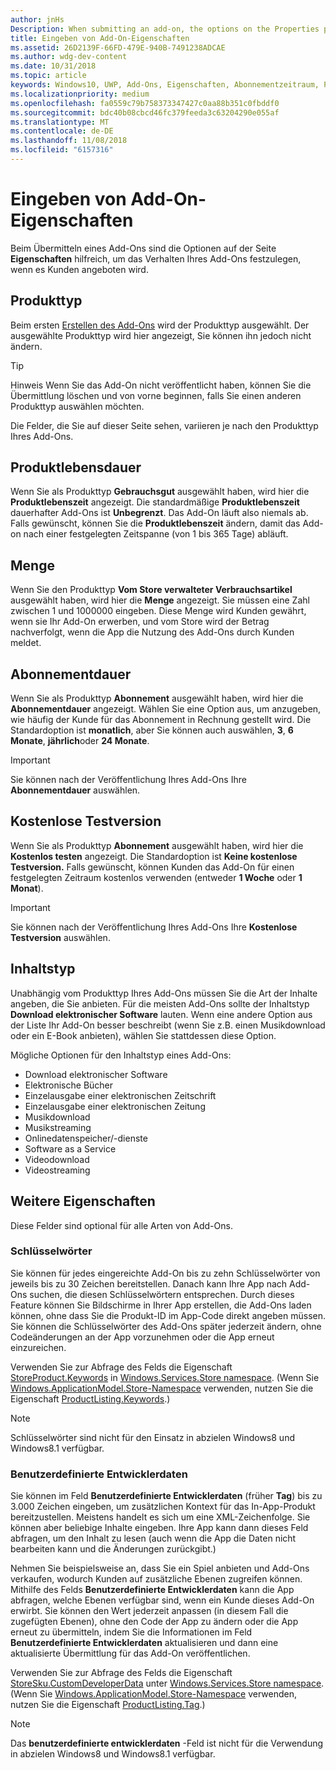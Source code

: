 ```yaml
---
author: jnHs
Description: When submitting an add-on, the options on the Properties page help determine the behavior of your add-on when offered to customers.
title: Eingeben von Add-On-Eigenschaften
ms.assetid: 26D2139F-66FD-479E-940B-7491238ADCAE
ms.author: wdg-dev-content
ms.date: 10/31/2018
ms.topic: article
keywords: Windows10, UWP, Add-Ons, Eigenschaften, Abonnementzeitraum, Produktlebensdauer, Inhaltstyp, IAP, In-App-Kauf, In-App-Produkt
ms.localizationpriority: medium
ms.openlocfilehash: fa0559c79b758373347427c0aa88b351c0fbddf0
ms.sourcegitcommit: bdc40b08cbcd46fc379feeda3c63204290e055af
ms.translationtype: MT
ms.contentlocale: de-DE
ms.lasthandoff: 11/08/2018
ms.locfileid: "6157316"
---
```

# <a name="enter-add-on-properties"></a>Eingeben von Add-On-Eigenschaften

Beim Übermitteln eines Add-Ons sind die Optionen auf der Seite **Eigenschaften** hilfreich, um das Verhalten Ihres Add-Ons festzulegen, wenn es Kunden angeboten wird.

## <a name="product-type"></a>Produkttyp

Beim ersten [Erstellen des Add-Ons](set-your-add-on-product-id.md) wird der Produkttyp ausgewählt. Der ausgewählte Produkttyp wird hier angezeigt, Sie können ihn jedoch nicht ändern.

> [!TIP]
> Hinweis Wenn Sie das Add-On nicht veröffentlicht haben, können Sie die Übermittlung löschen und von vorne beginnen, falls Sie einen anderen Produkttyp auswählen möchten.

Die Felder, die Sie auf dieser Seite sehen, variieren je nach den Produkttyp Ihres Add-Ons.


## <a name="product-lifetime"></a>Produktlebensdauer

Wenn Sie als Produkttyp **Gebrauchsgut** ausgewählt haben, wird hier die **Produktlebenszeit** angezeigt. Die standardmäßige **Produktlebenszeit** dauerhafter Add-Ons ist **Unbegrenzt**. Das Add-On läuft also niemals ab. Falls gewünscht, können Sie die **Produktlebenszeit** ändern, damit das Add-on nach einer festgelegten Zeitspanne (von 1 bis 365 Tage) abläuft.


## <a name="quantity"></a>Menge

Wenn Sie den Produkttyp **Vom Store verwalteter Verbrauchsartikel** ausgewählt haben, wird hier die **Menge** angezeigt. Sie müssen eine Zahl zwischen 1 und 1000000 eingeben. Diese Menge wird Kunden gewährt, wenn sie Ihr Add-On erwerben, und vom Store wird der Betrag nachverfolgt, wenn die App die Nutzung des Add-Ons durch Kunden meldet.


## <a name="subscription-period"></a>Abonnementdauer

Wenn Sie als Produkttyp **Abonnement** ausgewählt haben, wird hier die **Abonnementdauer** angezeigt. Wählen Sie eine Option aus, um anzugeben, wie häufig der Kunde für das Abonnement in Rechnung gestellt wird. Die Standardoption ist **monatlich**, aber Sie können auch auswählen, **3**, **6 Monate**, **jährlich**oder **24 Monate**.

> [!IMPORTANT]
> Sie können nach der Veröffentlichung Ihres Add-Ons Ihre **Abonnementdauer** auswählen.


## <a name="free-trial"></a>Kostenlose Testversion

Wenn Sie als Produkttyp **Abonnement** ausgewählt haben, wird hier die **Kostenlos testen** angezeigt. Die Standardoption ist **Keine kostenlose Testversion.** Falls gewünscht, können Kunden das Add-On für einen festgelegten Zeitraum kostenlos verwenden (entweder **1 Woche** oder **1 Monat**). 

> [!IMPORTANT]
> Sie können nach der Veröffentlichung Ihres Add-Ons Ihre **Kostenlose Testversion** auswählen.


## <a name="content-type"></a>Inhaltstyp

Unabhängig vom Produkttyp Ihres Add-Ons müssen Sie die Art der Inhalte angeben, die Sie anbieten. Für die meisten Add-Ons sollte der Inhaltstyp **Download elektronischer Software** lauten. Wenn eine andere Option aus der Liste Ihr Add-On besser beschreibt (wenn Sie z.B. einen Musikdownload oder ein E-Book anbieten), wählen Sie stattdessen diese Option.

Mögliche Optionen für den Inhaltstyp eines Add-Ons:

-   Download elektronischer Software
-   Elektronische Bücher
-   Einzelausgabe einer elektronischen Zeitschrift
-   Einzelausgabe einer elektronischen Zeitung
-   Musikdownload
-   Musikstreaming
-   Onlinedatenspeicher/-dienste
-   Software as a Service
-   Videodownload
-   Videostreaming


## <a name="additional-properties"></a>Weitere Eigenschaften

Diese Felder sind optional für alle Arten von Add-Ons.

<span id="keywords" />

### <a name="keywords"></a>Schlüsselwörter

Sie können für jedes eingereichte Add-On bis zu zehn Schlüsselwörter von jeweils bis zu 30 Zeichen bereitstellen. Danach kann Ihre App nach Add-Ons suchen, die diesen Schlüsselwörtern entsprechen. Durch dieses Feature können Sie Bildschirme in Ihrer App erstellen, die Add-Ons laden können, ohne dass Sie die Produkt-ID im App-Code direkt angeben müssen. Sie können die Schlüsselwörter des Add-Ons später jederzeit ändern, ohne Codeänderungen an der App vorzunehmen oder die App erneut einzureichen.

Verwenden Sie zur Abfrage des Felds die Eigenschaft [StoreProduct.Keywords](https://docs.microsoft.com/uwp/api/windows.services.store.storeproduct.Keywords) in [Windows.Services.Store namespace](https://docs.microsoft.com/uwp/api/Windows.Services.Store). (Wenn Sie [Windows.ApplicationModel.Store-Namespace](https://docs.microsoft.com/uwp/api/Windows.ApplicationModel.Store) verwenden, nutzen Sie die Eigenschaft [ProductListing.Keywords](https://docs.microsoft.com/uwp/api/windows.applicationmodel.store.productlisting.Keywords).)

> [!NOTE]
> Schlüsselwörter sind nicht für den Einsatz in abzielen Windows8 und Windows8.1 verfügbar.

<span id="custom-developer-data" />

### <a name="custom-developer-data"></a>Benutzerdefinierte Entwicklerdaten

Sie können im Feld **Benutzerdefinierte Entwicklerdaten** (früher **Tag**) bis zu 3.000 Zeichen eingeben, um zusätzlichen Kontext für das In-App-Produkt bereitzustellen. Meistens handelt es sich um eine XML-Zeichenfolge. Sie können aber beliebige Inhalte eingeben. Ihre App kann dann dieses Feld abfragen, um den Inhalt zu lesen (auch wenn die App die Daten nicht bearbeiten kann und die Änderungen zurückgibt.)

Nehmen Sie beispielsweise an, dass Sie ein Spiel anbieten und Add-Ons verkaufen, wodurch Kunden auf zusätzliche Ebenen zugreifen können. Mithilfe des Felds **Benutzerdefinierte Entwicklerdaten** kann die App abfragen, welche Ebenen verfügbar sind, wenn ein Kunde dieses Add-On erwirbt. Sie können den Wert jederzeit anpassen (in diesem Fall die zugefügten Ebenen), ohne den Code der App zu ändern oder die App erneut zu übermitteln, indem Sie die Informationen im Feld **Benutzerdefinierte Entwicklerdaten** aktualisieren und dann eine aktualisierte Übermittlung für das Add-On veröffentlichen.

Verwenden Sie zur Abfrage des Felds die Eigenschaft [StoreSku.CustomDeveloperData](https://docs.microsoft.com/uwp/api/windows.services.store.storesku.customdeveloperdata#Windows_Services_Store_StoreSku_CustomDeveloperData) unter [Windows.Services.Store namespace](https://docs.microsoft.com/uwp/api/Windows.Services.Store). (Wenn Sie [Windows.ApplicationModel.Store-Namespace](https://docs.microsoft.com/uwp/api/Windows.ApplicationModel.Store) verwenden, nutzen Sie die Eigenschaft [ProductListing.Tag](https://docs.microsoft.com/uwp/api/windows.applicationmodel.store.productlisting.tag#Windows_ApplicationModel_Store_ProductListing_Tag).)

> [!NOTE]
> Das **benutzerdefinierte entwicklerdaten** -Feld ist nicht für die Verwendung in abzielen Windows8 und Windows8.1 verfügbar.

 

 

 
